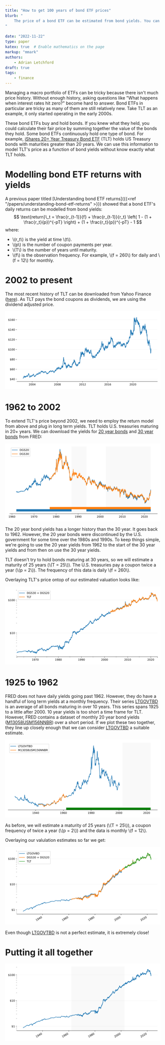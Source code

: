 ```yaml
---
title: "How to get 100 years of bond ETF prices"
blurb: "
    The price of a bond ETF can be estimated from bond yields. You can use this technique to create a long term performance history of an ETF.
"

date: "2022-11-22"
type: paper
katex: true  # Enable mathematics on the page
markup: "mmark"
authors:
    - Adrian Letchford
draft: true
tags:
    - finance
---
```


Managing a macro portfolio of ETFs can be tricky because there isn't much price history. Without enough history, asking questions like "What happens when interest rates hit zero?" become hard to answer. Bond ETFs in particular are tricky as many of them are still relatively new. Take TLT as an example, it only started operating in the early 2000s.

These bond ETFs buy and hold bonds. If you knew what they held, you could calculate their fair price by summing together the value of the bonds they hold. Some bond ETFs continuously hold one type of bond. For example, [iShares 20+ Year Treasury Bond ETF](https://www.ishares.com/us/products/239454/ishares-20-year-treasury-bond-etf) (TLT) holds US Treasury bonds with maturities greater than 20 years. We can use this information to model TLT's price as a function of bond yields without know exactly what TLT holds.

# Modelling bond ETF returns with yields

A previous paper titled [Understanding bond ETF returns]({{<ref "/papers/understanding-bond-etf-returns" >}}) showed that a bond ETF's daily returns can be modelled from bond yields:
$$
\text{return}\_t = \frac{r_{t-1}}{f} + \frac{r_{t-1}}{r_t} \left( 1 - (1 + \frac{r_t}{p})^{-pT} \right) + (1 + \frac{r_t}{p})^{-pT} - 1
$$
where:
* \\(r_t\\) is the yield at time \\(t\\).
* \\(p\\) is the number of coupon payments per year.
* \\(T\\) is the number of years until maturity.
* \\(f\\) is the observation frequency. For example, \\(f = 260\\) for daily and \\(f = 12\\) for monthly.

# 2002 to present

The most recent history of TLT can be downloaded from Yahoo Finance ([here](https://uk.finance.yahoo.com/quote/TLT/history?p=TLT)). As TLT pays the bond coupons as dividends, we are using the dividend adjusted price.

![](images/tlt.svg)

# 1962 to 2002

To extend TLT's price beyond 2002, we need to employ the return model from above and plug in long term yields. TLT holds U.S. treasuries maturing in 20+ years. We can download the yields for [20 year bonds](https://fred.stlouisfed.org/series/DGS20) and [30 year bonds](https://fred.stlouisfed.org/series/DGS20) from FRED:

![](images/daily_interest_rates.svg)

The 20 year bond yields has a longer history than the 30 year. It goes back to 1962. However, the 20 year bonds were discontinued by the U.S. government for some time over the 1980s and 1990s. To keep things simple, we're going to use the 20 year yields from 1962 to the start of the 30 year yields and from then on use the 30 year yields.

TLT doesn't try to hold bonds maturing at 30 years, so we will estimate a maturity of 25 years (\\(T = 25\\)). The U.S. treasuries pay a coupon twice a year (\\(p = 2\\)). The frequency of this data is daily \\(f = 260\\).

Overlaying TLT's price ontop of our estimated valuation looks like:



![](images/daily_index.svg)

# 1925 to 1962

FRED does not have daily yields going past 1962. However, they do have a handful of long term yields at a monthly frequency. Their series [LTGOVTBD](https://fred.stlouisfed.org/series/LTGOVTBD) is an average of all bonds maturing in over 10 years. This series spans 1925 to a little after 2000. 10 year yields is too short a time frame for TLT. However, FRED contains a dataset of monthly 20 year bond yields ([M13058USM156NNBR](https://fred.stlouisfed.org/series/M13058USM156NNBR)) over a short period. If we plot these two together, they line up closely enough that we can consider [LTGOVTBD](https://fred.stlouisfed.org/series/LTGOVTBD) a suitable estimate.

![](images/monthly_interest_rates.svg)

As before, we will estimate a maturity of 25 years (\\(T = 25\\)), a coupon frequency of twice a year (\\(p = 2\\)) and the data is monthly \\(f = 12\\).

Overlaying our valulation estimates so far we get:

![](images/indexes.svg)

Even though [LTGOVTBD](https://fred.stlouisfed.org/series/LTGOVTBD) is not a perfect estimate, it is extremely close!

# Putting it all together

![](images/complete_index.svg)